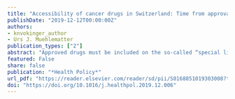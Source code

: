 ```yaml
---
title: "Accessibility of cancer drugs in Switzerland: Time from approval to pricing decision between 2009 and 2018"
publishDate: "2019-12-12T00:00:00Z"
authors: 
- knvokinger_author
- Urs J. Muehlematter
publication_types: ["2"]
abstract: "Approved drugs must be included on the so-called “special list” (SL) by the Federal Office for Public Health (FOPH) to be reimbursed by the social health insurance in Switzerland. The FOPH decides whether a drug may be included on SL and if so, negotiates the maximum price with the manufacturer. Time period between approval and inclusion on SL is important to evaluate accessibility of patients to drugs."
featured: False
share: false
publication: "*Health Policy*"
url_pdf: "https://reader.elsevier.com/reader/sd/pii/S0168851019303008?token=545A25209215E65548B0E5DCBD92660F526F239948AFCE061FCF851D45A21DDCFD69BF6ECFEC2F4425A7B88BB813B372"
doi: "https://doi.org/10.1016/j.healthpol.2019.12.006"
---
```

